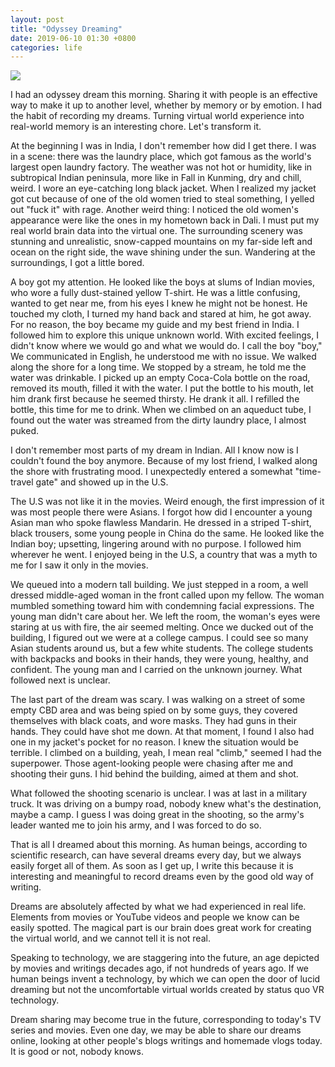 ```yaml
---
layout: post
title: "Odyssey Dreaming"
date: 2019-06-10 01:30 +0800
categories: life
---
```


[![](https://rayxyz.github.io/assets/images/general/odyssey-dreaming.jpeg)](https://rayxyz.github.io/assets/images/general/odyssey-dreaming.jpeg)

I had an odyssey dream this morning. Sharing it with people is an effective way to make it up to another level, whether by memory or by emotion. I had the habit of recording my dreams. Turning virtual world experience into real-world memory is an interesting chore. Let's transform it.

At the beginning I was in India, I don't remember how did I get there. I was in a scene: there was the laundry place, which got famous as the world's largest open laundry factory. The weather was not hot or humidity, like in subtropical Indian peninsula, more like in Fall in Kunming, dry and chill, weird. I wore an eye-catching long black jacket. When I realized my jacket got cut because of one of the old women tried to steal something, I yelled out "fuck it" with rage. Another weird thing: I noticed the old women's appearance were like the ones in my hometown back in Dali. I must put my real world brain data into the virtual one. The surrounding scenery was stunning and unrealistic, snow-capped mountains on my far-side left and ocean on the right side, the wave shining under the sun. Wandering at the surroundings, I got a little bored.

A boy got my attention. He looked like the boys at slums of Indian movies, who wore a fully dust-stained yellow T-shirt. He was a little confusing, wanted to get near me, from his eyes I knew he might not be honest. He touched my cloth, I turned my hand back and stared at him, he got away. For no reason, the boy became my guide and my best friend in India. I followed him to explore this unique unknown world. With excited feelings, I didn't know where we would go and what we would do. I call the boy "boy," We communicated in English, he understood me with no issue. We walked along the shore for a long time. We stopped by a stream, he told me the water was drinkable. I picked up an empty Coca-Cola bottle on the road, removed its mouth, filled it with the water. I put the bottle to his mouth, let him drank first because he seemed thirsty. He drank it all. I refilled the bottle, this time for me to drink. When we climbed on an aqueduct tube, I found out the water was streamed from the dirty laundry place, I almost puked. 

I don't remember most parts of my dream in Indian. All I know now is I couldn't found the boy anymore. Because of my lost friend, I walked along the shore with frustrating mood. I unexpectedly entered a somewhat "time-travel gate" and showed up in the U.S.

The U.S was not like it in the movies. Weird enough, the first impression of it was most people there were Asians. I forgot how did I encounter a young Asian man who spoke flawless Mandarin. He dressed in a striped T-shirt, black trousers, some young people in China do the same. He looked like the Indian boy; upsetting, lingering around with no purpose. I followed him wherever he went. I enjoyed being in the U.S, a country that was a myth to me for I saw it only in the movies. 

We queued into a modern tall building. We just stepped in a room, a well dressed middle-aged woman in the front called upon my fellow. The woman mumbled something toward him with condemning facial expressions. The young man didn't care about her. We left the room, the woman's eyes were staring at us with fire, the air seemed melting. Once we ducked out of the building, I figured out we were at a college campus. I could see so many Asian students around us, but a few white students. The college students with backpacks and books in their hands, they were young, healthy, and confident. The young man and I carried on the unknown journey. What followed next is unclear.

The last part of the dream was scary. I was walking on a street of some empty CBD area and was being spied on by some guys, they covered themselves with black coats, and wore masks. They had guns in their hands. They could have shot me down. At that moment, I found I also had one in my jacket's pocket for no reason. I knew the situation would be terrible. I climbed on a building, yeah, I mean real "climb," seemed I had the superpower. Those agent-looking people were chasing after me and shooting their guns. I hid behind the building, aimed at them and shot. 

What followed the shooting scenario is unclear. I was at last in a military truck. It was driving on a bumpy road, nobody knew what's the destination, maybe a camp. I guess I was doing great in the shooting, so the army's leader wanted me to join his army, and I was forced to do so.

That is all I dreamed about this morning. As human beings, according to scientific research, can have several dreams every day, but we always easily forget all of them. As soon as I get up, I write this because it is interesting and meaningful to record dreams even by the good old way of writing. 

Dreams are absolutely affected by what we had experienced in real life. Elements from movies or YouTube videos and people we know can be easily spotted. The magical part is our brain does great work for creating the virtual world, and we cannot tell it is not real. 

Speaking to technology, we are staggering into the future, an age depicted by movies and writings decades ago, if not hundreds of years ago. If we human beings invent a technology, by which we can open the door of lucid dreaming but not the uncomfortable virtual worlds created by status quo VR technology. 

Dream sharing may become true in the future, corresponding to today's TV series and movies. Even one day, we may be able to share our dreams online, looking at other people's blogs writings and homemade vlogs today. It is good or not, nobody knows.